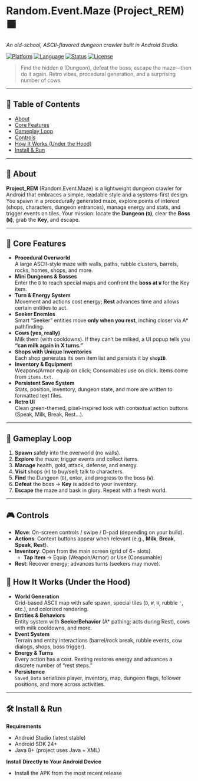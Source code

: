 # Random.Event.Maze (Project_REM) 🟩
_An old-school, ASCII-flavored dungeon crawler built in Android Studio._

[![Platform](https://img.shields.io/badge/platform-Android-blue.svg)](#)
[![Language](https://img.shields.io/badge/language-Java%20%2B%20XML-green.svg)](#)
[![Status](https://img.shields.io/badge/status-v0.0.14-brightgreen.svg)](#)
[![License](https://img.shields.io/badge/license-MIT-lightgrey.svg)](#)

> Find the hidden **`D`** (Dungeon), defeat the boss, escape the maze—then do it again.
> Retro vibes, procedural generation, and a surprising number of cows.

---

## 📜 Table of Contents
- [About](#-about)
- [Core Features](#-core-features)
- [Gameplay Loop](#-gameplay-loop)
- [Controls](#-controls)
- [How It Works (Under the Hood)](#-how-it-works-under-the-hood)
- [Install & Run](#-install--run)


---

## 🧭 About
**Project_REM** (Random.Event.Maze) is a lightweight dungeon crawler for Android that embraces a simple, readable style and a systems-first design. You spawn in a procedurally generated maze, explore points of interest (shops, characters, dungeon entrances), manage energy and stats, and trigger events on tiles. Your mission: locate the **Dungeon (`D`)**, clear the **Boss (`W`)**, grab the **Key**, and escape.

---

## 🧩 Core Features
- **Procedural Overworld**  
  A large ASCII-style maze with walls, paths, rubble clusters, barrels, rocks, homes, shops, and more.
- **Mini Dungeons & Bosses**  
  Enter the `D` to reach special maps and confront the **boss at `W`** for the Key item.
- **Turn & Energy System**  
  Movement and actions cost energy; **Rest** advances time and allows certain entities to act.
- **Seeker Enemies**  
  Smart “Seeker” entities move **only when you rest**, inching closer via A* pathfinding.
- **Cows (yes, really)**  
  Milk them (with cooldowns). If they can’t be milked, a UI popup tells you **“can milk again in X turns.”**
- **Shops with Unique Inventories**  
  Each shop generates its own item list and persists it by **`shopID`**.
- **Inventory & Equipment**  
  Weapons/Armor equip on click; Consumables use on click. Items come from `items.txt`.
- **Persistent Save System**  
  Stats, position, inventory, dungeon state, and more are written to formatted text files.
- **Retro UI**  
  Clean green-themed, pixel-inspired look with contextual action buttons (Speak, Milk, Break, Rest…).

---

## 🔁 Gameplay Loop
1. **Spawn** safely into the overworld (no walls).
2. **Explore** the maze; trigger events and collect items.
3. **Manage** health, gold, attack, defense, and energy.
4. **Visit** shops (`H`) to buy/sell; talk to characters.
5. **Find** the Dungeon (`D`), enter, and progress to the boss (`W`).
6. **Defeat** the boss → **Key** is added to your inventory.
7. **Escape** the maze and bask in glory. Repeat with a fresh world.

---

## 🎮 Controls
- **Move**: On-screen controls / swipe / D-pad (depending on your build).
- **Actions**: Context buttons appear when relevant (e.g., **Milk**, **Break**, **Speak**, **Rest**).
- **Inventory**: Open from the main screen (grid of 6+ slots).  
  - **Tap Item** → Equip (Weapon/Armor) or Use (Consumable)
- **Rest**: Recover energy; advances turns (seekers may move).



## 🔬 How It Works (Under the Hood)
- **World Generation**  
  Grid-based ASCII map with safe spawn, special tiles (`D`, `W`, `H`, rubble `'`, etc.), and colorized rendering.
- **Entities & Behaviors**  
  Entity system with **SeekerBehavior** (A* pathing; acts during Rest), cows with milk cooldowns, and more.
- **Event System**  
  Terrain and entity interactions (barrel/rock break, rubble events, cow dialogs, shops, boss trigger).
- **Energy & Turns**  
  Every action has a cost. Resting restores energy and advances a discrete number of “rest steps.”
- **Persistence**  
  `Saved_Data` serializes player, inventory, map, dungeon flags, follower positions, and more across activities.

---

## 🛠 Install & Run
**Requirements**
- Android Studio (latest stable)
- Android SDK 24+
- Java 8+ (project uses Java + XML)




**Install Directly to Your Android Device**
- Install the APK from the most recent release


